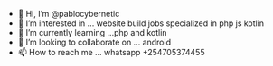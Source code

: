 - 👋 Hi, I’m @pablocybernetic
- 👀 I’m interested in ... website build jobs specialized in php js kotlin
- 🌱 I’m currently learning ...php and kotlin
- 💞️ I’m looking to collaborate on ... android 
- 📫 How to reach me ... whatsapp +254705374455

<!---
pablocybernetic/pablocybernetic is a ✨ special ✨ repository because its `README.md` (this file) appears on your GitHub profile.
You can click the Preview link to take a look at your changes.
--->
